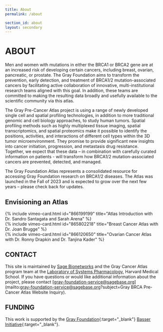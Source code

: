```yaml
---
title: About
permalink: /about

section_id: about
layout: secondary
---
```

# ABOUT

Men and women with mutations in either the BRCA1 or BRCA2 gene are at an increased risk of developing certain cancers, including breast, ovarian, pancreatic, or prostate. The Gray Foundation aims to transform the prevention, early detection, and treatment of BRCA1/2 mutation-associated cancers by facilitating active collaboration of innovative, multi-institutional research teams aligned with this goal. In addition, these teams are committed to making the resulting data broadly and usefully available to the scientific community via this atlas.

The Gray Pre-Cancer Atlas project is using a range of newly developed single cell and spatial profiling technologies, in addition to more traditional genomic and cell biology approaches, to study human tumors. Spatial profiling methods such as highly multiplexed tissue imaging, spatial transcriptomics, and spatial proteomics make it possible to identify the positions, activities, and interactions of different cell types within the 3D tumor microenvironment. They promise to provide significant new insights into cancer initiation, progression, and metastasis drug resistance. Together, we expect that these data – in combination with carefully curated information on patients - will transform how BRCA1/2 mutation-associated cancers are prevented, detected, and managed.  

The Gray Foundation Atlas represents a consolidated resource for accessing Gray Foundation research on BRCA1/2 diseases. The Atlas was launched in the Fall of 2023 and is expected to grow over the next few years – please check back for updates.

## Envisioning an Atlas

<div class="row mb-4">
  <div class="col-md-6 mb-4">
    {% include vimeo-card.html id="866199199" title="Atlas Introduction with Dr. Sandro Santagata and Sarah Arena" %}
  </div>
  <div class="col-md-6 mb-4">
    {% include vimeo-card.html id="865802218" title="Breast Cancer Atlas with Dr. Joan Brugge" %}
  </div>
  <div class="col-md-6 mb-4">
    {% include vimeo-card.html id="866120650" title="Ovarian Cancer Atlas with Dr. Ronny Drapkin and Dr. Tanjina Kader" %}
  </div>
</div>


## CONTACT
This site is maintained by [Sage Bionetworks](https://sagebionetworks.org/) and the Gray Cancer Atlas program team at the [Laboratory of Systems Pharmacology](https://labsyspharm.org/), Harvard Medical School. If you have questions or would like additional information about the project, please contact [gray-foundation-service@sagebase.org](mailto:gray-foundation-service@sagebase.org?subject=Gray BRCA Pre-Cancer Atlas Website Inquiry).

## FUNDING
This work is supported by the [Gray Foundation](https://grayfoundation.org/){:target="_blank"} [Basser Initiative](https://www.basser.org/){:target="_blank"}.
